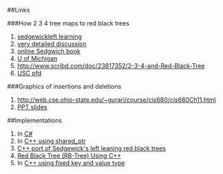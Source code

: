 ##Links

###How 2 3 4 tree maps to red black trees

1. [sedgewickleft learning](http://www.cs.princeton.edu/~rs/talks/LLRB/08Dagstuhl/RedBlack.pdf)
2. [very detailed discussion](http://http://www.dcs.gla.ac.uk/~pat/52233/slides/234_RB_trees1x1.pdf)
3. [online Sedgwich book](http://http://algs4.cs.princeton.edu/33balanced/)
4. [U of Michigan](http://web.eecs.umich.edu/~sugih/courses/eecs281/f11/lectures/11-Redblack.pdf)
5. <http://www.scribd.com/doc/23817352/2-3-4-and-Red-Black-Tree>
5. [USC pfd](http://http://ee.usc.edu/~redekopp/cs102/L20_BST_Balancing2.pdf)


###Graphics of insertions and deletions

1. <http://web.cse.ohio-state.edu/~gurari/course/cis680/cis680Ch11.html>
2. [PPT slides](http://http://www.cs.bilkent.edu.tr/~tcapin/teaching/cs202/slides/L6_23Trees_RBTrees_Examples.ppt)

##Implementations
1. In [C\#](http://www.jot.fm/issues/issue_2005_03/column6/)
2. In [C++ using shared_ptr](http://bartoszmilewski.com/2013/11/25/functional-data-structures-in-c-trees/)
3. [C++ port of Sedgewick's left leaning red black trees](http://www.teachsolaisgames.com/articles/balanced_left_leaning.html)
4. [Red Black Tree (RB-Tree) Using C++](http://www.coders-hub.com/2015/07/red-black-tree-rb-tree-using-c.html#.WOEj20cpD0p)
5. In [C++ using fixed key and value type](https://github.com/csilva25/Red_Black_Tree)
